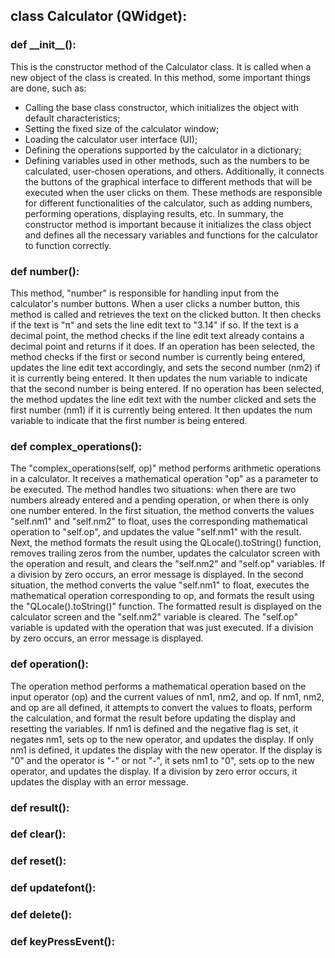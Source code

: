 ## class Calculator (QWidget):
### def __init\__():
This is the constructor method of the Calculator class. It is called when a new object of the class is created.
In this method, some important things are done, such as:
- Calling the base class constructor, which initializes the object with default characteristics;
- Setting the fixed size of the calculator window;
- Loading the calculator user interface (UI);
- Defining the operations supported by the calculator in a dictionary;
- Defining variables used in other methods, such as the numbers to be calculated, user-chosen operations, and others.
Additionally, it connects the buttons of the graphical interface to different methods that will be executed when the user clicks on them. These methods are responsible for different functionalities of the calculator, such as adding numbers, performing operations, displaying results, etc.
In summary, the constructor method is important because it initializes the class object and defines all the necessary variables and functions for the calculator to function correctly.
   
### def number():
This method, "number" is responsible for handling input from the calculator's number buttons. When a user clicks a number button, this method is called and retrieves the text on the clicked button. It then checks if the text is "π" and sets the line edit text to "3.14" if so.
If the text is a decimal point, the method checks if the line edit text already contains a decimal point and returns if it does.
If an operation has been selected, the method checks if the first or second number is currently being entered, updates the line edit text accordingly, and sets the second number (nm2) if it is currently being entered. It then updates the num variable to indicate that the second number is being entered.
If no operation has been selected, the method updates the line edit text with the number clicked and sets the first number (nm1) if it is currently being entered. It then updates the num variable to indicate that the first number is being entered.
          
### def complex_operations():
The "complex_operations(self, op)" method performs arithmetic operations in a calculator. It receives a mathematical operation "op" as a parameter to be executed. The method handles two situations: when there are two numbers already entered and a pending operation, or when there is only one number entered.
In the first situation, the method converts the values "self.nm1" and "self.nm2" to float, uses the corresponding mathematical operation to "self.op", and updates the value "self.nm1" with the result. Next, the method formats the result using the QLocale().toString() function, removes trailing zeros from the number, updates the calculator screen with the operation and result, and clears the "self.nm2" and "self.op" variables. If a division by zero occurs, an error message is displayed.
In the second situation, the method converts the value "self.nm1" to float, executes the mathematical operation corresponding to op, and formats the result using the "QLocale().toString()" function. The formatted result is displayed on the calculator screen and the "self.nm2" variable is cleared. The "self.op" variable is updated with the operation that was just executed. If a division by zero occurs, an error message is displayed.

### def operation():
The operation method performs a mathematical operation based on the input operator (op) and the current values of nm1, nm2, and op.
If nm1, nm2, and op are all defined, it attempts to convert the values to floats, perform the calculation, and format the result before updating the display and resetting the variables.
If nm1 is defined and the negative flag is set, it negates nm1, sets op to the new operator, and updates the display.
If only nm1 is defined, it updates the display with the new operator.
If the display is "0" and the operator is "-" or not "-", it sets nm1 to "0", sets op to the new operator, and updates the display.
If a division by zero error occurs, it updates the display with an error message.
   
### def result():

### def clear():

### def reset():

### def updatefont():

### def delete():

### def keyPressEvent():
